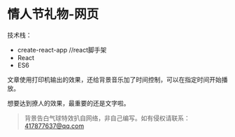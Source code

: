 # 情人节礼物-网页

技术栈：

- create-react-app //react脚手架
- React
- ES6

文章使用打印机输出的效果，还给背景音乐加了时间控制，可以在指定时间开始播放。

想要达到撩人的效果，最重要的还是文字啦。

> 背景告白气球特效扒自网络，非自己编写。如有侵权请联系：417877637@qq.com
